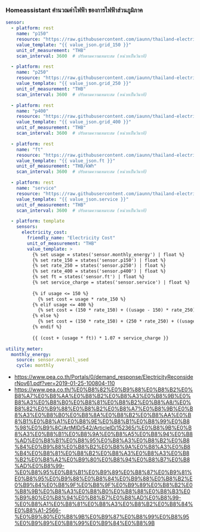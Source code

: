 
### Homeassistant คำนวณค่าไฟฟ้า ของการไฟฟ้าส่วนภูมิภาค

```yaml
sensor:
  - platform: rest
    name: "p150"
    resource: "https://raw.githubusercontent.com/iaunn/thailand-electric-rate/master/thailand_electric_rate.json"
    value_template: "{{ value_json.grid_150 }}"
    unit_of_measurement: "THB"
    scan_interval: 3600  # ปรับตามความเหมาะสม (หน่วยเป็นวินาที)

  - platform: rest
    name: "p250"
    resource: "https://raw.githubusercontent.com/iaunn/thailand-electric-rate/master/thailand_electric_rate.json"
    value_template: "{{ value_json.grid_250 }}"
    unit_of_measurement: "THB"
    scan_interval: 3600  # ปรับตามความเหมาะสม (หน่วยเป็นวินาที)

  - platform: rest
    name: "p400"
    resource: "https://raw.githubusercontent.com/iaunn/thailand-electric-rate/master/thailand_electric_rate.json"
    value_template: "{{ value_json.grid_400 }}"
    unit_of_measurement: "THB"
    scan_interval: 3600  # ปรับตามความเหมาะสม (หน่วยเป็นวินาที)

  - platform: rest
    name: "ft"
    resource: "https://raw.githubusercontent.com/iaunn/thailand-electric-rate/master/thailand_electric_rate.json"
    value_template: "{{ value_json.ft }}"
    unit_of_measurement: "THB/kWh"
    scan_interval: 3600  # ปรับตามความเหมาะสม (หน่วยเป็นวินาที)

  - platform: rest
    name: "service"
    resource: "https://raw.githubusercontent.com/iaunn/thailand-electric-rate/master/thailand_electric_rate.json"
    value_template: "{{ value_json.service }}"
    unit_of_measurement: "THB"
    scan_interval: 3600  # ปรับตามความเหมาะสม (หน่วยเป็นวินาที)

  - platform: template
    sensors:
      electricity_cost:
        friendly_name: "Electricity Cost"
        unit_of_measurement: "THB"
        value_template: >
          {% set usage = states('sensor.monthly_energy') | float %}
          {% set rate_150 = states('sensor.p150') | float %}
          {% set rate_250 = states('sensor.p250') | float %}
          {% set rate_400 = states('sensor.p400') | float %}
          {% set ft = states('sensor.ft') | float %}
          {% set service_charge = states('sensor.service') | float %}
          
          {% if usage <= 150 %}
            {% set cost = usage * rate_150 %}
          {% elif usage <= 400 %}
            {% set cost = (150 * rate_150) + ((usage - 150) * rate_250) %}
          {% else %}
            {% set cost = (150 * rate_150) + (250 * rate_250) + ((usage - 400) * rate_400) %}
          {% endif %}
          
          {{ (cost + (usage * ft)) * 1.07 + service_charge }}

utility_meter:
  monthly_energy:
    source: sensor.overall_used
    cycle: monthly
```

- https://www.pea.co.th/Portals/0/demand_response/ElectricityReconsiderNov61.pdf?ver=2019-01-25-100804-110
- https://www.pea.co.th/%E0%B8%82%E0%B9%88%E0%B8%B2%E0%B8%A7%E0%B8%AA%E0%B8%B2%E0%B8%A3%E0%B8%9B%E0%B8%A3%E0%B8%B0%E0%B8%81%E0%B8%B2%E0%B8%A8/%E0%B8%82%E0%B9%88%E0%B8%B2%E0%B8%A7%E0%B8%9B%E0%B8%A3%E0%B8%B0%E0%B8%8A%E0%B8%B2%E0%B8%AA%E0%B8%B1%E0%B8%A1%E0%B8%9E%E0%B8%B1%E0%B8%99%E0%B8%98%E0%B9%8C/ArtMID/542/ArticleID/152365/%E0%B8%9B%E0%B8%A3%E0%B8%B1%E0%B8%9A%E0%B8%A5%E0%B8%94%E0%B8%AD%E0%B8%B1%E0%B8%95%E0%B8%A3%E0%B8%B2%E0%B8%84%E0%B9%88%E0%B8%B2%E0%B8%9A%E0%B8%A3%E0%B8%B4%E0%B8%81%E0%B8%B2%E0%B8%A3%E0%B8%A3%E0%B8%B2%E0%B8%A2%E0%B9%80%E0%B8%94%E0%B8%B7%E0%B8%AD%E0%B8%99-%E0%B8%95%E0%B8%B1%E0%B9%89%E0%B8%87%E0%B9%81%E0%B8%95%E0%B9%88%E0%B8%84%E0%B9%88%E0%B8%B2%E0%B9%84%E0%B8%9F%E0%B8%9F%E0%B9%89%E0%B8%B2%E0%B8%9B%E0%B8%A3%E0%B8%B0%E0%B8%88%E0%B8%B3%E0%B9%80%E0%B8%94%E0%B8%B7%E0%B8%AD%E0%B8%99-%E0%B8%A1%E0%B8%81%E0%B8%A3%E0%B8%B2%E0%B8%84%E0%B8%A1-2566-%E0%B9%80%E0%B8%9B%E0%B9%87%E0%B8%99%E0%B8%95%E0%B9%89%E0%B8%99%E0%B9%84%E0%B8%9B
